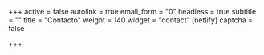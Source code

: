 +++
active = false
autolink = true
email_form = "0"
headless = true
subtitle = ""
title = "Contacto"
weight = 140
widget = "contact"
[netlify]
captcha = false

+++

